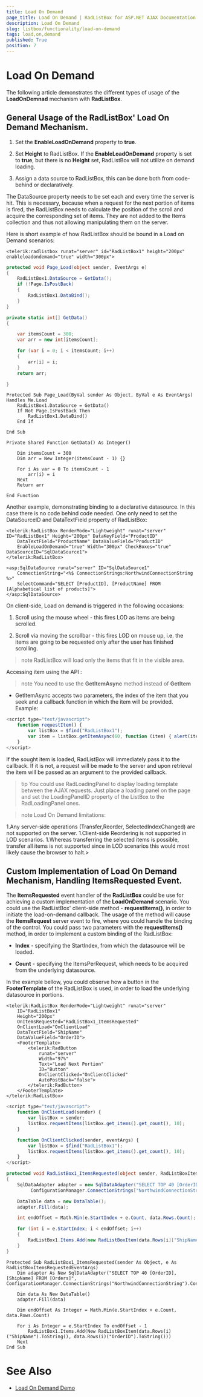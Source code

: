 ```yaml
---
title: Load On Demand
page_title: Load On Demand | RadListBox for ASP.NET AJAX Documentation
description: Load On Demand
slug: listbox/functionality/load-on-demand
tags: load,on,demand
published: True
position: 7
---
```


# Load On Demand

The following article demonstrates the different types of usage of the **LoadOnDemnad** mechanism with **RadListBox**.

## General Usage of the RadListBox' Load On Demand Mechanism.

1. Set the **EnableLoadOnDemand** property to **true**.

1. Set **Height** to RadListBox. If the **EnableLoadOnDemand** property is set to **true**, but there is no **Height** set, RadListBox will not utilize on demand loading.

1. Assign a data source to RadListBox, this can be done both from code-behind or declaratively.

The DataSource property needs to be set each and every time the server is hit. This is necessary, because when a request for the next portion of items is fired, the RadListBox needs to calculate the position of the scroll and acquire the corresponding set of items. They are not added to the Items collection and thus not allowing manipulating them on the server.

Here is short example of how RadListBox should be bound in a Load on Demand scenarios:

````ASPNET
<telerik:radlistbox runat="server" id="RadListBox1" height="200px" enableloadondemand="true" width="300px">
````

````C#	
protected void Page_Load(object sender, EventArgs e)
{
	RadListBox1.DataSource = GetData();
	if (!Page.IsPostBack)
	{
		RadListBox1.DataBind();
	}
}

private static int[] GetData()
{

	var itemsCount = 300;
	var arr = new int[itemsCount];

	for (var i = 0; i < itemsCount; i++)
	{
		arr[i] = i;
	}
	return arr;

}	
````
````VB.NET	
Protected Sub Page_Load(ByVal sender As Object, ByVal e As EventArgs) Handles Me.Load
	RadListBox1.DataSource = GetData()
	If Not Page.IsPostBack Then
		RadListBox1.DataBind()
	End If

End Sub

Private Shared Function GetData() As Integer()

	Dim itemsCount = 300
	Dim arr = New Integer(itemsCount - 1) {}

	For i As var = 0 To itemsCount - 1
		arr(i) = i
	Next
	Return arr

End Function
````

Another example, demonstrating binding to a declarative datasource. In this case there is no code behind code needed. One only need to set the DataSourceID and DataTextField property of RadListBox:

````ASPNET
<telerik:RadListBox RenderMode="Lightweight" runat="server" ID="RadListBox1" Height="200px" DataKeyField="ProductID"
	DataTextField="ProductName" DataValueField="ProductID"
	EnableLoadOnDemand="true" Width="300px" CheckBoxes="true" DataSourceID="SqlDataSource1">
</telerik:RadListBox>

<asp:SqlDataSource runat="server" ID="SqlDataSource1" 
	ConnectionString="<%$ ConnectionStrings:NorthwindConnectionString %>" 
	SelectCommand="SELECT [ProductID], [ProductName] FROM [Alphabetical list of products]">
</asp:SqlDataSource>				
````

On client-side, Load on demand is triggered in the following occasions:

1. Scroll using the mouse wheel - this fires LOD as items are being scrolled.

1. Scroll via moving the scrollbar - this fires LOD on mouse up, i.e. the items are going to be requested only after the user has finished scrolling.

>note RadListBox will load only the items that fit in the visible area.
>


Accessing item using the API :

>note You need to use the **GetItemAsync** method instead of **GetItem** 
>


* GetItemAsync accepts two parameters, the index of the item that you seek and a callback function in which the item will be provided. Example:

````JavaScript	    
<script type="text/javascript">
	function requestItem() {
		var listBox = $find("RadListBox1");
		var item = listBox.getItemAsync(60, function (item) { alert(item.get_text()); });
	}
</script>				
````

If the sought item is loaded, RadListBox will immediately pass it to the callback. If it is not, a request will be made to the server and upon retrieval the item will be passed as an argument to the provided callback.

>tip You could use RadLoadingPanel to display loading template between the AJAX requests. Just place a loading panel on the page and set the LoadingPanelID property of the ListBox to the RadLoadingPanel ones.
>


>note Load On Demand limitations:
>
1.Any server-side operations (Transfer,Reorder, SelectedIndexChanged) are not supported on the server.
1.Client-side Reordering is not supported in LOD scenarios.
1.Whereas transferring the selected items is possible, transfer all items is not supported since in LOD scenarios this would most likely cause the browser to halt.>


## Custom Implementation of Load On Demand Mechanism, Handling ItemsRequested Event.

The **ItemsRequested** event handler of the **RadListBox** could be use for achieving a custom implementation of the **LoadOnDemand** scenario. You could use the RadListBox' client-side method - **requestItems()**, in order to initiate the load-on-demand callback. The usage of the method will cause the **ItemsRequest** server event to fire, where you could handle the binding of the control. You could pass two parameters with the **requestItems()** method, in order to implement a custom binding of the RadListBox:

* **Index** - specifying the StartIndex, from which the datasource will be loaded.

* **Count** - specifying the ItemsPerRequest, which needs to be acquired from the underlying datasource.

In the example bellow, you could observe how a button in the **FooterTemplate** of the RadListBox is used, in order to load the underlying datasource in portions.

````ASPNET
<telerik:RadListBox RenderMode="Lightweight" runat="server"
	ID="RadListBox1"
	Height="200px"
	OnItemsRequested="RadListBox1_ItemsRequested"
	OnClientLoad="OnClientLoad"
	DataTextField="ShipName"
	DataValueField="OrderID">
	<FooterTemplate>
		<telerik:RadButton
			runat="server"
			Width="97%"
			Text="Load Next Portion"
			ID="Button"
			OnClientClicked="OnClientClicked"
			AutoPostBack="false">
		</telerik:RadButton>
	</FooterTemplate>
</telerik:RadListBox>
````

````JavaScript
<script type="text/javascript">
	function OnClientLoad(sender) {
		var listBox = sender;
		listBox.requestItems(listBox.get_items().get_count(), 10);
	}

	function OnClientClicked(sender, eventArgs) {
		var listBox = $find("RadListBox1");
		listBox.requestItems(listBox.get_items().get_count(), 10);
	}
</script>
````

````C#
protected void RadListBox1_ItemsRequested(object sender, RadListBoxItemsRequestedEventArgs e)
{
	SqlDataAdapter adapter = new SqlDataAdapter("SELECT TOP 40 [OrderID], [ShipName] FROM [Orders]",
		 ConfigurationManager.ConnectionStrings["NorthwindConnectionString"].ConnectionString);

	DataTable data = new DataTable();
	adapter.Fill(data);

	int endOffset = Math.Min(e.StartIndex + e.Count, data.Rows.Count);

	for (int i = e.StartIndex; i < endOffset; i++)
	{
		RadListBox1.Items.Add(new RadListBoxItem(data.Rows[i]["ShipName"].ToString(), data.Rows[i]["OrderID"].ToString()));
	}
}
````
````VB
Protected Sub RadListBox1_ItemsRequested(sender As Object, e As RadListBoxItemsRequestedEventArgs)
	Dim adapter As New SqlDataAdapter("SELECT TOP 40 [OrderID], [ShipName] FROM [Orders]", ConfigurationManager.ConnectionStrings("NorthwindConnectionString").ConnectionString)

	Dim data As New DataTable()
	adapter.Fill(data)

	Dim endOffset As Integer = Math.Min(e.StartIndex + e.Count, data.Rows.Count)

	For i As Integer = e.StartIndex To endOffset - 1
		RadListBox1.Items.Add(New RadListBoxItem(data.Rows(i)("ShipName").ToString(), data.Rows(i)("OrderID").ToString()))
	Next
End Sub
````

# See Also

 * [Load On Demand Demo](https://demos.telerik.com/aspnet-ajax/listbox/examples/functionality/loadondemand/defaultcs.aspx)
